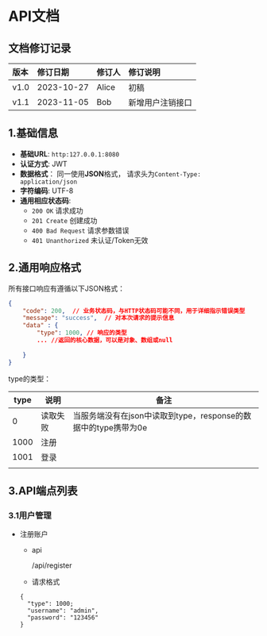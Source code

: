 # API文档

## 文档修订记录

| 版本 | 修订日期   | 修订人 | 修订说明         |
| :--- | :--------- | :----- | :--------------- |
| v1.0 | 2023-10-27 | Alice  | 初稿             |
| v1.1 | 2023-11-05 | Bob    | 新增用户注销接口 |

## 1.基础信息

- **基础URL**: `http:127.0.0.1:8080` 
- **认证方式**: JWT
- **数据格式**： 同一使用**JSON**格式， 请求头为`Content-Type: application/json`
- **字符编码**: UTF-8
- **通用相应状态码**:
  - `200 OK` 请求成功
  - `201 Create` 创建成功
  - `400 Bad Request` 请求参数错误
  - `401 Unanthorized` 未认证/Token无效

## 2.通用响应格式

所有接口响应有遵循以下JSON格式：

```json
{
    "code": 200,  // 业务状态码，与HTTP状态码可能不同，用于详细指示错误类型
    "message": "success",  // 对本次请求的提示信息
    "data" : {
        "type": 1000, // 响应的类型
        ... //返回的核心数据，可以是对象、数组或null
        
    }
}
```

type的类型：

| type | 说明     | 备注                                                         |
| ---- | -------- | ------------------------------------------------------------ |
| 0    | 读取失败 | 当服务端没有在json中读取到type，response的数据中的type携带为0e |
| 1000 | 注册     |                                                              |
| 1001 | 登录     |                                                              |
|      |          |                                                              |



## 3.API端点列表

### 3.1用户管理

- 注册账户

  - api

    /api/register

  - 请求格式

  ```
  {
  	"type": 1000;
  	"username": "admin",
  	"password": "123456"
  }
  ```

  

